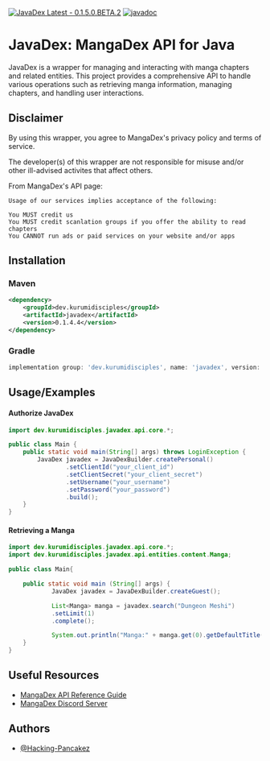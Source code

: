 [![JavaDex Latest - 0.1.5.0.BETA.2](https://img.shields.io/badge/JavaDex_Latest-0.1.5.0.BETA.2-2ea44f?style=for-the-badge)](https://)
[![javadoc](https://javadoc.io/badge2/dev.kurumidisciples/javadex/javadoc.svg)](https://javadoc.io/doc/dev.kurumidisciples/javadex)
# JavaDex: MangaDex API for Java

JavaDex is a wrapper for managing and interacting with manga chapters and related entities. This project provides a comprehensive API to handle various operations such as retrieving manga information, managing chapters, and handling user interactions.


## Disclaimer
By using this wrapper, you agree to MangaDex's privacy policy and terms of service.

The developer(s) of this wrapper are not responsible for misuse and/or other ill-advised activites that affect others.

From MangaDex's API page:
 ```
Usage of our services implies acceptance of the following:

You MUST credit us
You MUST credit scanlation groups if you offer the ability to read chapters
You CANNOT run ads or paid services on your website and/or apps 
```
## Installation

### Maven
```xml
<dependency>
    <groupId>dev.kurumidisciples</groupId>
    <artifactId>javadex</artifactId>
    <version>0.1.4.4</version>
</dependency>
```
### Gradle
```gradle
implementation group: 'dev.kurumidisciples', name: 'javadex', version: '0.1.4.4'
```
    
## Usage/Examples

#### Authorize JavaDex
```java
import dev.kurumidisciples.javadex.api.core.*;

public class Main {
    public static void main(String[] args) throws LoginException {
        JavaDex javadex = JavaDexBuilder.createPersonal()
                .setClientId("your_client_id")
                .setClientSecret("your_client_secret")
                .setUsername("your_username")
                .setPassword("your_password")
                .build();
    }
}


```
#### Retrieving a Manga
```java
import dev.kurumidisciples.javadex.api.core.*;
import dev.kurumidisciples.javadex.api.entities.content.Manga;

public class Main{

    public static void main (String[] args) {
            JavaDex javadex = JavaDexBuilder.createGuest();

            List<Manga> manga = javadex.search("Dungeon Meshi")
            .setLimit(1)
            .complete();

            System.out.println("Manga:" + manga.get(0).getDefaultTitle());
    }
} 
```


## Useful Resources
 - [MangaDex API Reference Guide](https://api.mangadex.org/docs/swagger.html)
 - [MangaDex Discord Server](https://discord.gg/mangadex)

## Authors

- [@Hacking-Pancakez](https://github.com/Hacking-Pancakez)

